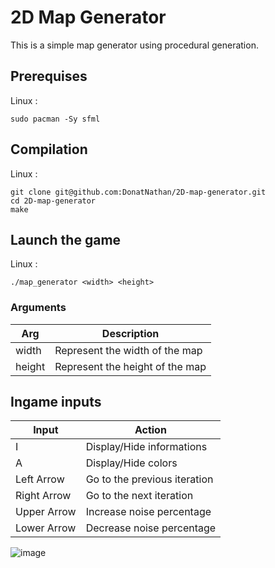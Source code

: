 # 2D Map Generator

This is a simple map generator using procedural generation.

## Prerequises

Linux :
```
sudo pacman -Sy sfml
```

## Compilation

Linux :
```
git clone git@github.com:DonatNathan/2D-map-generator.git
cd 2D-map-generator
make
```

## Launch the game

Linux :
```
./map_generator <width> <height>
```

### Arguments
Arg | Description
--- | -----------
width | Represent the width of the map
height | Represent the height of the map

## Ingame inputs

Input | Action
----- | ------
I | Display/Hide informations
A | Display/Hide colors
Left Arrow | Go to the previous iteration
Right Arrow | Go to the next iteration
Upper Arrow | Increase noise percentage
Lower Arrow | Decrease noise percentage

![image](https://github.com/DonatNathan/Map-Generator-2D/assets/91681379/9c1344c6-28c3-4c64-a0eb-7cde0307d9f5)
